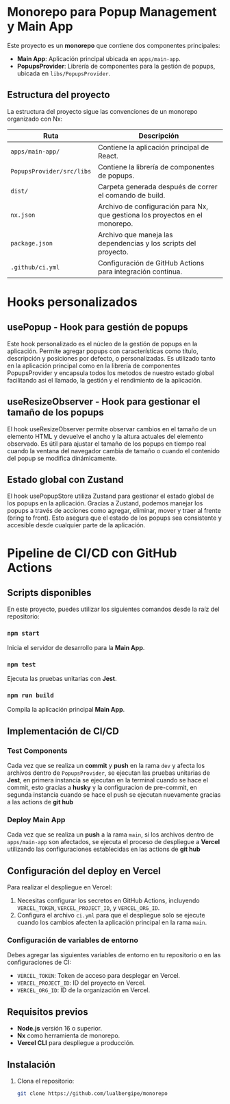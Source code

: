 # Monorepo para Popup Management y Main App

Este proyecto es un **monorepo** que contiene dos componentes principales:

- **Main App**: Aplicación principal ubicada en `apps/main-app`.
- **PopupsProvider**: Librería de componentes para la gestión de popups, ubicada en `libs/PopupsProvider`.

## Estructura del proyecto

La estructura del proyecto sigue las convenciones de un monorepo organizado con Nx:


| **Ruta**                | **Descripción**                                                                 |
|--------------------------|--------------------------------------------------------------------------------|
| `apps/main-app/`         | Contiene la aplicación principal de React.                                     |
| `PopupsProvider/src/libs`| Contiene la librería de componentes de popups.                                 |
| `dist/`                  | Carpeta generada después de correr el comando de build.                        |
| `nx.json`                | Archivo de configuración para Nx, que gestiona los proyectos en el monorepo.   |
| `package.json`           | Archivo que maneja las dependencias y los scripts del proyecto.                |
| `.github/ci.yml`         | Configuración de GitHub Actions para integración continua.                     |


# Hooks personalizados

## usePopup - Hook para gestión de popups
Este hook personalizado es el núcleo de la gestión de popups en la aplicación. Permite agregar popups con características como título, descripción y posiciones por defecto, o personalizadas. Es utilizado tanto en la aplicación principal como en la librería de componentes PopupsProvider y encapsula todos los metodos de nuestro estado global facilitando asi el llamado, la gestión y el rendimiento de la aplicación.

## useResizeObserver - Hook para gestionar el tamaño de los popups
El hook useResizeObserver permite observar cambios en el tamaño de un elemento HTML y devuelve el ancho y la altura actuales del elemento observado. Es útil para ajustar el tamaño de los popups en tiempo real cuando la ventana del navegador cambia de tamaño o cuando el contenido del popup se modifica dinámicamente.

## Estado global con Zustand
El hook usePopupStore utiliza Zustand para gestionar el estado global de los popups en la aplicación. Gracias a Zustand, podemos manejar los popups a través de acciones como agregar, eliminar, mover y traer al frente (bring to front). Esto asegura que el estado de los popups sea consistente y accesible desde cualquier parte de la aplicación.

# Pipeline de CI/CD con GitHub Actions

## Scripts disponibles

En este proyecto, puedes utilizar los siguientes comandos desde la raíz del repositorio:

### `npm start`
Inicia el servidor de desarrollo para la **Main App**.

### `npm test`
Ejecuta las pruebas unitarias con **Jest**.

### `npm run build`
Compila la aplicación principal **Main App**.


## Implementación de CI/CD

### Test Components
Cada vez que se realiza un **commit** y **push** en la rama `dev` y afecta los archivos dentro de `PopupsProvider`, se ejecutan las pruebas unitarias de **Jest**, en primera instancia se ejecutan en la terminal cuando se hace el commit, esto gracias a **husky** y la configuracion de pre-commit, en segunda instancia cuando se hace el push se ejecutan nuevamente gracias a las actions de **git hub**

### Deploy Main App
Cada vez que se realiza un **push** a la rama `main`, si los archivos dentro de `apps/main-app` son afectados, se ejecuta el proceso de despliegue a **Vercel** utilizando las configuraciones establecidas en las actions de **git hub**

## Configuración del deploy en Vercel

Para realizar el despliegue en Vercel:

1. Necesitas configurar los secretos en GitHub Actions, incluyendo `VERCEL_TOKEN`, `VERCEL_PROJECT_ID`, y `VERCEL_ORG_ID`.
2. Configura el archivo `ci.yml` para que el despliegue solo se ejecute cuando los cambios afecten la aplicación principal en la rama `main`.

### Configuración de variables de entorno

Debes agregar las siguientes variables de entorno en tu repositorio o en las configuraciones de CI:

- `VERCEL_TOKEN`: Token de acceso para desplegar en Vercel.
- `VERCEL_PROJECT_ID`: ID del proyecto en Vercel.
- `VERCEL_ORG_ID`: ID de la organización en Vercel.

## Requisitos previos

- **Node.js** versión 16 o superior.
- **Nx** como herramienta de monorepo.
- **Vercel CLI** para despliegue a producción.

## Instalación

1. Clona el repositorio:

   ```bash
   git clone https://github.com/lualbergipe/monorepo
